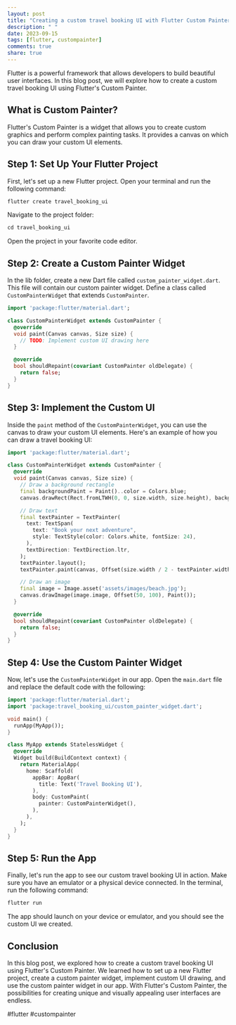 ```yaml
---
layout: post
title: "Creating a custom travel booking UI with Flutter Custom Painter"
description: " "
date: 2023-09-15
tags: [flutter, custompainter]
comments: true
share: true
---
```


Flutter is a powerful framework that allows developers to build beautiful user interfaces. In this blog post, we will explore how to create a custom travel booking UI using Flutter's Custom Painter.

## What is Custom Painter?

Flutter's Custom Painter is a widget that allows you to create custom graphics and perform complex painting tasks. It provides a canvas on which you can draw your custom UI elements.

## Step 1: Set Up Your Flutter Project

First, let's set up a new Flutter project. Open your terminal and run the following command:

```dart
flutter create travel_booking_ui
```

Navigate to the project folder:

```dart
cd travel_booking_ui
```

Open the project in your favorite code editor.

## Step 2: Create a Custom Painter Widget

In the lib folder, create a new Dart file called `custom_painter_widget.dart`. This file will contain our custom painter widget. Define a class called `CustomPainterWidget` that extends `CustomPainter`.

```dart
import 'package:flutter/material.dart';

class CustomPainterWidget extends CustomPainter {
  @override
  void paint(Canvas canvas, Size size) {
    // TODO: Implement custom UI drawing here
  }

  @override
  bool shouldRepaint(covariant CustomPainter oldDelegate) {
    return false;
  }
}
```

## Step 3: Implement the Custom UI

Inside the `paint` method of the `CustomPainterWidget`, you can use the canvas to draw your custom UI elements. Here's an example of how you can draw a travel booking UI:

```dart
import 'package:flutter/material.dart';

class CustomPainterWidget extends CustomPainter {
  @override
  void paint(Canvas canvas, Size size) {
    // Draw a background rectangle
    final backgroundPaint = Paint()..color = Colors.blue;
    canvas.drawRect(Rect.fromLTWH(0, 0, size.width, size.height), backgroundPaint);

    // Draw text
    final textPainter = TextPainter(
      text: TextSpan(
        text: "Book your next adventure",
        style: TextStyle(color: Colors.white, fontSize: 24),
      ),
      textDirection: TextDirection.ltr,
    );
    textPainter.layout();
    textPainter.paint(canvas, Offset(size.width / 2 - textPainter.width / 2, 20));

    // Draw an image
    final image = Image.asset('assets/images/beach.jpg');
    canvas.drawImage(image.image, Offset(50, 100), Paint());
  }

  @override
  bool shouldRepaint(covariant CustomPainter oldDelegate) {
    return false;
  }
}
```

## Step 4: Use the Custom Painter Widget

Now, let's use the `CustomPainterWidget` in our app. Open the `main.dart` file and replace the default code with the following:

```dart
import 'package:flutter/material.dart';
import 'package:travel_booking_ui/custom_painter_widget.dart';

void main() {
  runApp(MyApp());
}

class MyApp extends StatelessWidget {
  @override
  Widget build(BuildContext context) {
    return MaterialApp(
      home: Scaffold(
        appBar: AppBar(
          title: Text('Travel Booking UI'),
        ),
        body: CustomPaint(
          painter: CustomPainterWidget(),
        ),
      ),
    );
  }
}
```

## Step 5: Run the App

Finally, let's run the app to see our custom travel booking UI in action. Make sure you have an emulator or a physical device connected. In the terminal, run the following command:

```dart
flutter run
```

The app should launch on your device or emulator, and you should see the custom UI we created.

## Conclusion

In this blog post, we explored how to create a custom travel booking UI using Flutter's Custom Painter. We learned how to set up a new Flutter project, create a custom painter widget, implement custom UI drawing, and use the custom painter widget in our app. With Flutter's Custom Painter, the possibilities for creating unique and visually appealing user interfaces are endless.

#flutter #custompainter